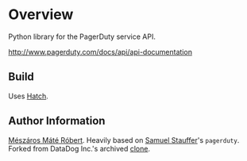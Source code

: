 
Overview
========

Python library for the PagerDuty service API.

http://www.pagerduty.com/docs/api/api-documentation


## Build

Uses [Hatch][hatch].


## Author Information

[Mészáros Máté Róbert][mrmeszaros]. Heavily based on [Samuel Stauffer][samuel]'s `pagerduty`. Forked from DataDog Inc.'s archived [clone][datadog].


[hatch]: https://hatch.pypa.io/latest/
[datadog]: https://github.com/DataDog/python-pagerdutyg
[mrmeszaros]: http://github.com/mrmeszaros
[samuel]: http://github.com/samuel
